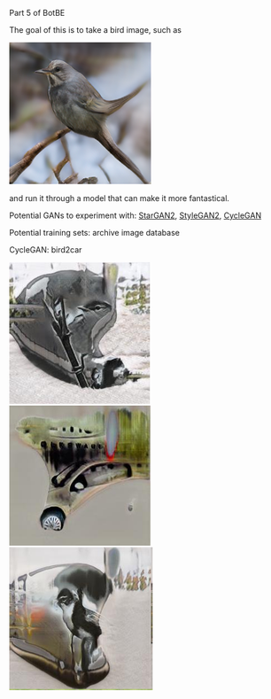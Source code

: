 Part 5 of BotBE

The goal of this is to take a bird image, such as

![attnGan bird](https://github.com/jamescoupe/fantastical-birds/blob/main/0_s_2_g2.png?raw=true)

and run it through a model that can make it more fantastical.

Potential GANs to experiment with: [StarGAN2](https://github.com/clovaai/stargan-v2), [StyleGAN2](https://github.com/NVlabs/stylegan2), [CycleGAN](https://github.com/junyanz/pytorch-CycleGAN-and-pix2pix)

Potential training sets: archive image database

CycleGAN: bird2car

![birdcar1](https://github.com/jamescoupe/fantastical-birds/blob/main/a.jpg?raw=true)
![birdcar2](https://github.com/jamescoupe/fantastical-birds/blob/main/b.jpg?raw=true)
![birdcar3](https://github.com/jamescoupe/fantastical-birds/blob/main/c.jpg?raw=true)

